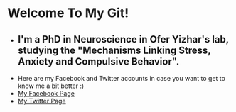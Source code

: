 # Welcome To My Git!
* I'm a PhD in Neuroscience in Ofer Yizhar's lab, studying the "Mechanisms Linking Stress, Anxiety and Compulsive Behavior".
  ---
* Here are my Facebook and Twitter accounts in case you want to get to know me a bit better :) 
* [My Facebook Page](https://www.facebook.com/uri.monsonego)
* [My Twitter Page](https://x.com/UriMons)

